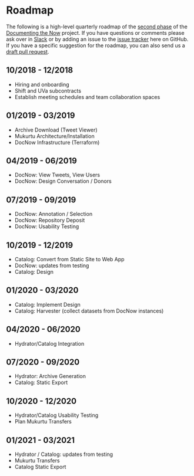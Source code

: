# Roadmap

The following is a high-level quarterly roadmap of the [second
phase](https://news.docnow.io/documenting-the-now-phase-2-83d76a9ee0a8) of the
[Documenting the Now](https://www.docnow.io) project. If you have questions or comments please ask over in
[Slack](https://bit.ly/docnow-slack) or by adding an issue to the [issue tracker](https://github.com/DocNow/roadmap/issues) here on GitHub. If you have a specific suggestion for the roadmap, you can also send us a [draft pull request](https://github.blog/2019-02-14-introducing-draft-pull-requests/).

## 10/2018 - 12/2018 

* Hiring and onboarding
* Shift and UVa subcontracts
* Establish meeting schedules and team collaboration spaces

## 01/2019 - 03/2019

* Archive Download (Tweet Viewer)
* Mukurtu Architecture/Installation
* DocNow Infrastructure (Terraform)

## 04/2019 - 06/2019

* DocNow: View Tweets, View Users
* DocNow: Design Conversation / Donors

## 07/2019 - 09/2019

* DocNow: Annotation / Selection
* DocNow: Repository Deposit
* DocNow: Usability Testing

## 10/2019 - 12/2019

* Catalog: Convert from Static Site to Web App
* DocNow: updates from testing
* Catalog: Design

## 01/2020 - 03/2020

* Catalog: Implement Design
* Catalog: Harvester (collect datasets from DocNow instances)

## 04/2020 - 06/2020

* Hydrator/Catalog Integration

## 07/2020 - 09/2020

* Hydrator: Archive Generation
* Catalog: Static Export

## 10/2020 - 12/2020

* Hydrator/Catalog Usability Testing
* Plan Mukurtu Transfers

## 01/2021 - 03/2021

* Hydrator / Catalog: updates from testing
* Mukurtu Transfers
* Catalog Static Export
